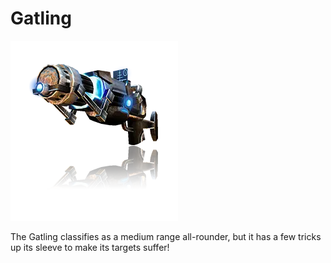 # Gatling

![Gatling](/data/images/Weapons/Gatling/Gatling.png)

The Gatling classifies as a medium range all-rounder, but it has a few tricks up its sleeve to make its targets suffer!